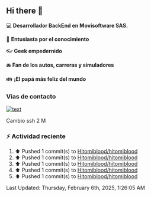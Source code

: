 ## Hi there 👋

:computer: **Desarrollador BackEnd en Movisoftware SAS.**

:pencil: **Entusiasta por el conocimiento**

:eyeglasses: **Geek empedernido**

:oncoming_automobile: **Fan de los autos, carreras y simuladores**

:family: **¡El papá más feliz del mundo**

### Vias de contacto

[![text](https://img.shields.io/badge/LinkedIn-0077B5?style=for-the-badge&logo=linkedin&logoColor=white)](https://www.linkedin.com/in/miguel-santiago-g%C3%B3mez-su%C3%A1rez-83275420b/)

Cambio ssh 2 M

### :zap: Actividad reciente
<!--RECENT_ACTIVITY:start-->
1. ⬆️ Pushed 1 commit(s) to [Hitomiblood/hitomiblood](https://github.com/Hitomiblood/hitomiblood)<br>
2. ⬆️ Pushed 1 commit(s) to [Hitomiblood/hitomiblood](https://github.com/Hitomiblood/hitomiblood)<br>
3. ⬆️ Pushed 1 commit(s) to [Hitomiblood/hitomiblood](https://github.com/Hitomiblood/hitomiblood)<br>
4. ⬆️ Pushed 1 commit(s) to [Hitomiblood/hitomiblood](https://github.com/Hitomiblood/hitomiblood)<br>
5. ⬆️ Pushed 1 commit(s) to [Hitomiblood/hitomiblood](https://github.com/Hitomiblood/hitomiblood)<br>
<!--RECENT_ACTIVITY:end-->
<!--RECENT_ACTIVITY:last_update-->
Last Updated: Thursday, February 6th, 2025, 1:26:05 AM
<!--RECENT_ACTIVITY:last_update_end-->
